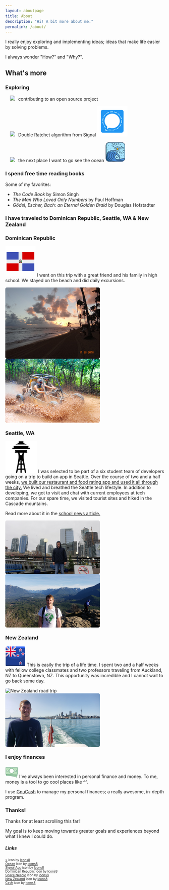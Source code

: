 ```yaml
---
layout: aboutpage
title: About
description: "Hi! A bit more about me."
permalink: /about/
---
```

I really enjoy exploring and implementing ideas; ideas that make life easier by solving problems.

I always wonder "How?" and "Why?".

## What's more

### Exploring

<img src="https://img.icons8.com/external-soleicons-solid-amoghdesign/68/null/external--soleicons-solid-vol-1-soleicons-solid-amoghdesign.png" class="inline-icon" style="padding-left: 15px; padding-right: 10px;"/>contributing to an open source project

<img src="https://img.icons8.com/external-soleicons-solid-amoghdesign/68/null/external--soleicons-solid-vol-1-soleicons-solid-amoghdesign.png" class="inline-icon" style="padding-left: 15px; padding-right: 10px;"/>Double Ratchet algorithm from Signal <img src="/img/signal-app.png" class="inline-icon"/>

<img src="https://img.icons8.com/external-soleicons-solid-amoghdesign/68/null/external--soleicons-solid-vol-1-soleicons-solid-amoghdesign.png" class="inline-icon" style="padding-left: 15px; padding-right: 10px;"/>the next place I want to go see the ocean <img src="/img/ocean.png" class="inline-icon"/>


### I spend free time reading books

Some of my favorites:
* *The Code Book* by Simon Singh
* *The Man Who Loved Only Numbers* by Paul Hoffman
* *Gödel, Escher, Bach: an Eternal Golden Braid* by Douglas Hofstadter

### I have traveled to Dominican Republic, Seattle, WA & New Zealand

### Dominican Republic 
<img src="/img/dominican-republic.png" class="inline-icon"/>&nbsp;I went on this trip with a great friend and his family in high school. We stayed on the beach and did daily excursions.
<div class="about-images">
<img class="myImg" src="/img/dr1.jpg" alt="Dominican Republic beach" style="width:100%;max-width:300px;">
<img class="myImg" src="/img/dr2.jpg" alt="Dominican Republic driving go kart in the mud" style="width:100%;max-width:300px;">
</div>
<!-- The Modal -->
<div id="myModal" class="modal">
  <span class="close">&times;</span>
  <img class="modal-content" id="img01">
  <div id="caption"></div>
</div>


### Seattle, WA 
<img src="/img/space-needle.png" class="inline-icon"/>&nbsp;I was selected to be part of a six student team of developers going on a trip to build an app in Seattle. Over the course of two and a half weeks, [we built our restaurant and food rating app and used it all through the city.](/wgh/2019/01/31/whats-good-here.html) We lived and breathed the Seattle tech lifestyle. In addition to developing, we got to visit and chat with current employees at tech companies. For our spare time, we visited tourist sites and hiked in the Cascade mountains. 

Read more about it in the [school news article.](https://www.bvu.edu/news/startup-seattle-lands-bvu-students-google-microsoft-amazon-and-more)
<div class="about-images">
<img class="myImg" src="/img/seattle1.jpg" alt="Seattle cityscape behind me" style="width:100%;max-width:300px;">
<img class="myImg" src="/img/seattle2.jpg" alt="Seattle hiking trip" style="width:100%;max-width:300px;">
</div>

### New Zealand 
<img src="/img/new-zealand.png" class="inline-icon"/>&nbsp;This is easily the trip of a life time. I spent two and a half weeks with fellow college classmates and two professors traveling from Auckland, NZ to Queenstown, NZ. This opportunity was incredible and I cannot wait to go back some day.
<div class="about-images">
<img class="myImg" src="/img/nz1.jpg" alt="New Zealand road trip" style="width:100%;max-width:300px;">
<img class="myImg" src="/img/nz2.jpg" alt="Auckland, New Zealand behind me" style="width:100%;max-width:300px;">
</div>

### I enjoy finances
<img src="/img/cash.gif" class="inline-icon"/>&nbsp;I've always been interested in personal finance and money. To me, money is a tool to go cool places like ^^.

I use [GnuCash](https://www.gnucash.org/) to manage my personal finances; a really awesome, in-depth program.


<!---
### I rode dirtbikes
Riding dirtbikes was a huge past time of mine when I was younger.
<div style="display: flex; flex-direction: row;">
<img class="myImg" src="/img/dirtbike1.jpg" alt="Jumping my dirtbike" style="width:100%;max-width:300px;">
</div>
-->


### Thanks!
Thanks for at least scrolling this far!

My goal is to keep moving towards greater goals and experiences beyond what I knew I could do.

##### Links
<div style="font-size: 10px;">
<a target="_blank" href="https://icons8.com/icon/fMenVV76fHtn/%3E">></a> icon by <a target="_blank" href="https://icons8.com">Icons8</a>
<br/>
<a target="_blank" href="https://icons8.com/icon/D0PCZVHfUBQL/ocean">Ocean</a> icon by <a target="_blank" href="https://icons8.com">Icons8</a>
<br/>
<a target="_blank" href="https://icons8.com/icon/gQ4NaXzMSLil/signal-app">Signal App</a> icon by <a target="_blank" href="https://icons8.com">Icons8</a>
<br/>
<a target="_blank" href="https://icons8.com/icon/37270/dominican-republic">Dominican Republic</a> icon by <a target="_blank" href="https://icons8.com">Icons8</a>
<br/>
<a target="_blank" href="https://icons8.com/icon/L1P8RSuAFQ59/space-needle">Space Needle</a> icon by <a target="_blank" href="https://icons8.com">Icons8</a>
<br/>
<a target="_blank" href="https://icons8.com/icon/se42E21FtbEZ/new-zealand">New Zealand</a> icon by <a target="_blank" href="https://icons8.com">Icons8</a>
<br/>
<a target="_blank" href="https://icons8.com/icon/AJR21EkCU02R/cash">Cash</a> icon by <a target="_blank" href="https://icons8.com">Icons8</a>
</div>

<link rel="stylesheet" href="/css/styles.css">

<style>
.about-images {
    display: flex;
    flex-direction: row;
    flex-wrap: wrap;
}
.myImg {
  border-radius: 5px;
  cursor: pointer;
  transition: 0.3s;
}

.myImg:hover {opacity: 0.7;}

/* The Modal (background) */
.modal {
  display: none; /* Hidden by default */
  position: fixed; /* Stay in place */
  z-index: 1; /* Sit on top */
  padding-top: 100px; /* Location of the box */
  left: 0;
  top: 0;
  width: 100%; /* Full width */
  height: 100%; /* Full height */
  overflow: auto; /* Enable scroll if needed */
  background-color: rgb(0,0,0); /* Fallback color */
  background-color: rgba(0,0,0,0.9); /* Black w/ opacity */
}

/* Modal Content (image) */
.modal-content {
  margin: auto;
  display: block;
  width: 80%;
  max-width: 700px;
}

/* Caption of Modal Image */
#caption {
  margin: auto;
  display: block;
  width: 80%;
  max-width: 700px;
  text-align: center;
  color: #ccc;
  padding: 10px 0;
  height: 150px;
}

/* Add Animation */
.modal-content, #caption {
  -webkit-animation-name: zoom;
  -webkit-animation-duration: 0.6s;
  animation-name: zoom;
  animation-duration: 0.6s;
}

@-webkit-keyframes zoom {
  from {-webkit-transform:scale(0)}
  to {-webkit-transform:scale(1)}
}

@keyframes zoom {
  from {transform:scale(0)}
  to {transform:scale(1)}
}

/* The Close Button */
.close {
  position: absolute;
  top: 15px;
  right: 35px;
  color: #f1f1f1;
  font-size: 40px;
  font-weight: bold;
  transition: 0.3s;
}

.close:hover,
.close:focus {
  color: #bbb;
  text-decoration: none;
  cursor: pointer;
}

/* 100% Image Width on Smaller Screens */
@media only screen and (max-width: 700px){
  .modal-content {
    width: 100%;
  }
}
</style>

<script>
// script and style
// adapted from https://www.w3schools.com/howto/tryit.asp?filename=tryhow_css_modal_img
// Get the modal
var modal = document.getElementById("myModal");

// Get the image and insert it inside the modal - use its "alt" text as a caption
var imgs = document.getElementsByClassName("myImg");
var modalImg = document.getElementById("img01");
var captionText = document.getElementById("caption");
for (let i = 0; i < imgs.length; i++) {
    imgs[i].onclick = function(){
      modal.style.display = "block";
      modalImg.src = this.src;
      captionText.innerHTML = this.alt;
    }
}

// Get the <span> element that closes the modal
var span = document.getElementsByClassName("close")[0];

// When the user clicks on <span> (x), close the modal
span.onclick = function() {
  modal.style.display = "none";
}
</script>
